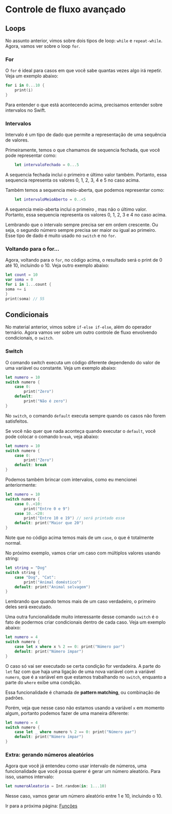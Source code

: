 # Controle de fluxo avançado

## Loops
No assunto anterior, vimos sobre dois tipos de loop: `while` e `repeat-while`. Agora, vamos ver sobre o loop `for`.

### For

O `for` é ideal para casos em que você sabe quantas vezes algo irá repetir. Veja um exemplo abaixo:

```swift
for i in 0...10 {
    print(i)
}
```

Para entender o que está acontecendo acima, precisamos entender sobre intervalos no Swift.

### Intervalos

Intervalo é um tipo de dado que permite a representação de uma sequência de valores.

Primeiramente, temos o que chamamos de sequencia fechada, que você pode representar como:

```swift
    let intervaloFechado = 0...5
```

A sequencia fechada inclui o primeiro e último valor também. Portanto, essa sequencia representa os valores 0, 1, 2, 3, 4 e 5 no caso acima.

Também temos a sequencia meio-aberta, que podemos representar como:

```swift
    let intervaloMeioAberto = 0..<5
```

A sequencia meio-aberta inclui o primeiro , mas não o último valor. Portanto, essa sequencia representa os valores 0, 1, 2, 3 e 4 no caso acima.

Lembrando que o intervalo sempre precisa ser em ordem crescente. Ou seja, o segundo número sempre precisa ser maior ou igual ao primeiro. Esse tipo de dado é muito usado no `switch` e no `for`.

### Voltando para o for...

Agora, voltando para o `for`, no código acima, o resultado será o print de 0 até 10, incluindo o 10. Veja outro exemplo abaixo:

```swift
let count = 10
var soma = 0
for i in 1...count {
soma += i
}
print(soma) // 55
```

## Condicionais

No material anterior, vimos sobre `if-else if-else`, além do operador ternário. Agora vamos ver sobre um outro controle de fluxo envolvendo condicionais, o `switch`.

### Switch

O comando switch executa um código diferente dependendo do valor de uma variável ou constante. Veja um exemplo abaixo:

```swift
let numero = 10
switch numero {
    case 0:
        print("Zero")
    default:
        print("Não é zero")
}
```

No `switch`, o comando `default` executa sempre quando os casos não forem satisfeitos.

Se você não quer que nada aconteça quando executar o `default`, você pode colocar o comando `break`, veja abaixo:

```swift
let numero = 10
switch numero {
    case 0:
        print("Zero")
    default: break
}
```

Podemos também brincar com intervalos, como eu mencionei anteriormente:

```swift
let numero = 10
switch numero {
    case 0..<10:
        print("Entre 0 e 9")
    case 10..<20:
        print("Entre 10 e 19") // será printado esse
    default: print("Maior que 20")
}
```

Note que no código acima temos mais de um `case`, o que é totalmente normal.

No próximo exemplo, vamos criar um caso com múltiplos valores usando string:

```swift
let string = "Dog"
switch string {
    case "Dog", "Cat":
        print("Animal doméstico")
    default: print("Animal selvagem")
}
```

Lembrando que quando temos mais de um caso verdadeiro, o primeiro deles será executado.

Uma outra funcionalidade muito interessante desse comando `switch` é o fato de podermos criar condicionais dentro de cada caso. Veja um exemplo abaixo:

```swift
let numero = 4
switch numero {
    case let x where x % 2 == 0: print("Número par")
    default: print("Número ímpar")
}
```

O caso só vai ser executado se certa condição for verdadeira. A parte do `let` faz com que haja uma ligação de uma nova variável com a variável `numero`, que é a variável em que estamos trabalhando no `switch`, enquanto a parte do `where` exibe uma condição.

Essa funcionalidade é chamada de **pattern matching**, ou combinação de padrões.

Porém, veja que nesse caso não estamos usando a variável `x` em momento algum, portanto podemos fazer de uma maneira diferente:

```swift
let numero = 4
switch numero {
    case let _ where numero % 2 == 0: print("Número par")
    default: print("Número ímpar")
}
```

### Extra: gerando números aleatórios

Agora que você já entendeu como usar intervalo de números, uma funcionalidade que você possa querer é gerar um número aleatório. Para isso, usamos intervalo:

```swift
let numeroAleatorio = Int.random(in: 1...10)
```

Nesse caso, vamos gerar um número aleatório entre 1 e 10, incluindo o 10.

Ir para a próxima página: [Funções](docs/linguagem/06-funcoes.md)